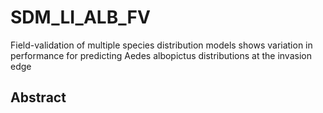 # SDM_LI_ALB_FV
Field-validation of multiple species distribution models shows variation in performance for predicting Aedes albopictus distributions at the invasion edge

## Abstract
